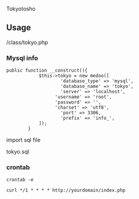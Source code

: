 Tokyotosho
## Usage

/class/tokyo.php 

### Mysql info
```
public function __construct(){
			$this->tokyo = new medoo([
    				'database_type' => 'mysql',
 				    'database_name' => 'tokyo',
 				    'server' => 'localhost',
 			      'username' => 'root',
  				  'password' => '',
			      'charset' => 'utf8',
   			 		'port' => 3306,
    				'prefix' => 'info_',
			]);
		}
```

import sql file

tokyo.sql

### crontab 
```
crontab -e

```

```
curl */1 * * * * http://yourdomain/index.php

```





